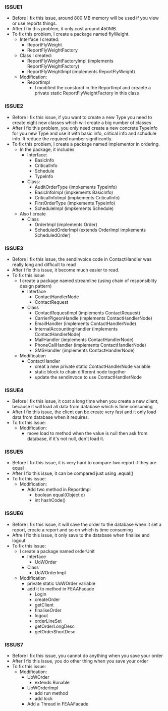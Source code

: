 ### ISSUE1

* Before I fix this issue, around 800 MB memory will be used if you view or use reports things.
* After I fix this problem, it only cost around 450MB.
* To fix this problem, I create a package named flyWeight.
  * Interface I created:
    * ReportFlyWeight
    * ReportFlyWeightFactory
  * Class I created:
    * ReportFlyWeightFactoryImpl (implements ReportFlyWeightFactory)
    * ReportFlyWeightImpl (implements ReportFlyWeight)
  * Modification:
    * ReportImpl
      * I modified the consturct in the ReportImpl and creaete a private static ReportFlyWeightFactory in this class

### ISSUE2

* Before I fix this issue, if you want to create a new Type you need to create eight new classes which will create a big number of classes
* After I fix this problem, you only need create a new concrete TypeInfo for you new Type and use it with basic info, critical info and schudule info. It reduce the required number significantly.
* To fix this problem, I create a package named implementor in ordering. 
  * In the package, it includes
    * Interface:
      * BasicInfo
      * CriticalInfo
      * Schedule
      * TypeInfo
    * Class:
      * AuditOrderType (impkements TypeInfo)
      * BasicInfoImpl (impkements BasicInfo)
      * CriticalInfoImpl (impkements CriticalInfo)
      * FirstOrderType (impkements TypeInfo)
      * ScheduleImpl (impkements Schedule)
  * Also I create 
    * Class
      * OrderImpl (implements Order)
      * ScheduledOrderImpl (extends OrderImpl impkements ScheduledOrder)

### ISSUE3

* Before I fix this issue, the sendInvoice code in ContactHandler was really long and difficult to read
* After I fix this issue, it become much easier to read.
* To fix this issue
  * I create a package named streamline (using chain of responsiblity design pattern)
    * Interface
      * ContactHandlerNode
      * ContactRequest
    * Class
      * ContactRequestImpl (implements ContactRequest)
      * CarrierPigeonHandle (implements ContactHandlerNode)
      * EmailHandler (implements ContactHandlerNode)
      * InternalAccountingHandler (implements ContactHandlerNode)
      * MailHandler (implements ContactHandlerNode)
      * PhoneCallHandler (implements ContactHandlerNode)
      * SMSHandler (implements ContactHandlerNode)
  * Modification
    * ContactHandler
      * creat a new private static ContactHandlerNode variable 
      * static block to chain different node together
      * update the sendinvoce to use ContactHandlerNode

### ISSUE4

* Before I fix this issue, it cost a long time when you create a new client, because it will load all data from database which is time consuming
* After I fix this issue, the client can be create very fast and it only load data from database when it requires.
* To fix this issue:
  * Modification:
    * move load to method when the value is null then ask from database, if it's not null, don't load it.

### ISSUE5

* Before I fix this issue, it is very hard to compare two report if they are equal
* After I fix this issue, it can be compared just using .equal()
* To fix this issue:
  * Modification:
    * Add two method in ReportImpl
      * boolean equal(Object o)
      * int hashCode()

### ISSUE6

* Before I fix this issue, it will save the order to the database when it set a report, create a report and so on which is time consuming
* Aftre I fix this issue, it only save to the database when finalise and logout
* To fix this issue:
  * I create a package named orderUnit
    * Interface
      * UoWOrder
    * Class
      * UoWOrderImpl
  * Modification
    * private static UoWOrder variable
    * add it to method in FEAAFacade
      * Login
      * createOrder
      * getClient
      * finaliseOrder
      * logout
      * orderLineSet
      * getOrderLongDesc
      * getOrderShortDesc

### ISSUS7

* Before I fix this issue, you cannot do anything when you save your order
* After I fix this issue, you do other thing when you save your order
* To fix this issue:
  * Modification:
    * UoWOrder
      * extends Runable
    * UoWOrderImpl
      * add run method
      * add lock
    * Add a Thread in FEAAFacade
